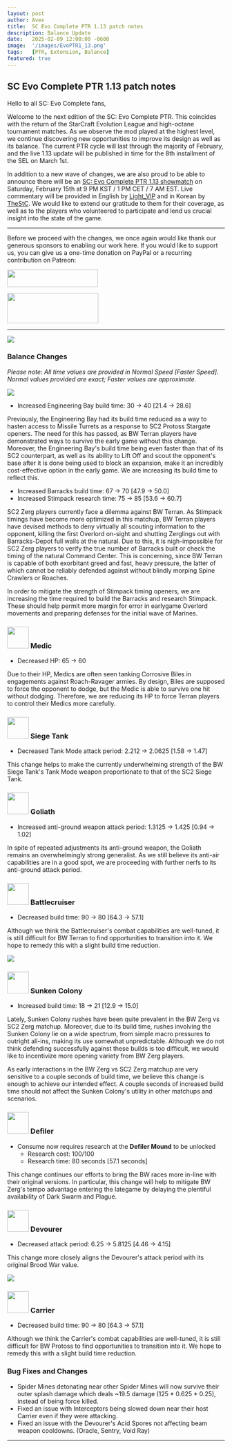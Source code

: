```yaml
---
layout: post
author: Avex
title:  SC Evo Complete PTR 1.13 patch notes
description: Balance Update
date:   2025-02-09 12:00:00 -0600
image:  '/images/EvoPTR1_13.png'
tags:   [PTR, Extension, Balance]
featured: true
---
```


## SC Evo Complete PTR 1.13 patch notes

Hello to all SC: Evo Complete fans,

Welcome to the next edition of the SC: Evo Complete PTR. This coincides with the return of the StarCraft Evolution League and high-octane tournament matches. As we observe the mod played at the highest level, we continue discovering new opportunities to improve its design as well as its balance. The current PTR cycle will last through the majority of February, and the live 1.13 update will be published in time for the 8th installment of the SEL on March 1st.

In addition to a new wave of changes, we are also proud to be able to announce there will be an <a href="https://liquipedia.net/starcraft2/Bingus_World/26">SC: Evo Complete PTR 1.13 showmatch</a> on Saturday, February 15th at 9 PM KST / 1 PM CET / 7 AM EST. Live commentary will be provided in English by <a href="https://www.twitch.tv/cranky_ducklings">Light_VIP</a> and in Korean by <a href="https://www.youtube.com/@SC1SC2/streams">TheStC</a>. We would like to extend our gratitude to them for their coverage, as well as to the players who volunteered to participate and lend us crucial insight into the state of the game.

***

Before we proceed with the changes, we once again would like thank our generous sponsors to enabling our work here. If you would like to support us, you can give us a one-time donation on PayPal or a recurring contribution on Patreon:

<a href="https://paypal.me/KopruluKat/"><img src="{{site.baseurl}}/images/blue.png" width="210" height="40"></a> 

<a href="https://www.patreon.com/TeamKopruluSC2"><img src="{{site.baseurl}}/images/becomeAPatronBanner.png" width="211" height="70"></a>

***

![]({{site.baseurl}}/images/Divider_Extension.png)

### Balance Changes
*Please note: All time values are provided in Normal Speed [Faster Speed]. Normal values provided are exact; Faster values are approximate.*

![]({{site.baseurl}}/images/Divider_Terran.png)

- Increased Engineering Bay build time: 30 -> 40 [21.4 -> 28.6]

Previously, the Engineering Bay had its build time reduced as a way to hasten access to Missile Turrets as a response to SC2 Protoss Stargate openers. The need for this has passed, as BW Terran players have demonstrated ways to survive the early game without this change. Moreover, the Engineering Bay's build time being even faster than that of its SC2 counterpart, as well as its ability to Lift Off and scout the opponent's base after it is done being used to block an expansion, make it an incredibly cost-effective option in the early game. We are increasing its build time to reflect this.

- Increased Barracks build time: 67 -> 70 [47.9 -> 50.0]
- Increased Stimpack research time: 75 -> 85 [53.6 -> 60.7]

SC2 Zerg players currently face a dilemma against BW Terran. As Stimpack timings have become more optimized in this matchup, BW Terran players have devised methods to deny virtually all scouting information to the opponent, killing the first Overlord on-sight and shutting Zerglings out with Barracks-Depot full walls at the natural. Due to this, it is nigh-impossible for SC2 Zerg players to verify the true number of Barracks built or check the timing of the natural Command Center. This is concerning, since BW Terran is capable of both exorbitant greed and fast, heavy pressure, the latter of which cannot be reliably defended against without blindly morping Spine Crawlers or Roaches.

In order to mitigate the strength of Stimpack timing openers, we are increasing the time required to build the Barracks and research Stimpack. These should help permit more margin for error in earlygame Overlord movements and preparing defenses for the initial wave of Marines.

### <img src="{{site.baseurl}}/images/btn-unit-terran-medic.png" width="50" height="50"> Medic
- Decreased HP: 65 -> 60

Due to their HP, Medics are often seen tanking Corrosive Biles in engagements against Roach-Ravager armies. By design, Biles are supposed to force the opponent to dodge, but the Medic is able to survive one hit without dodging. Therefore, we are reducing its HP to force Terran players to control their Medics more carefully.

### <img src="{{site.baseurl}}/images/btn-unit-terran-siegetank-sieged@scbw.png" width="50" height="50"> Siege Tank
- Decreased Tank Mode attack period: 2.212 -> 2.0625 [1.58 -> 1.47]

This change helps to make the currently underwhelming strength of the BW Siege Tank's Tank Mode weapon proportionate to that of the SC2 Siege Tank.

### <img src="{{site.baseurl}}/images/btn-unit-terran-goliath@scbw.png" width="50" height="50"> Goliath
- Increased anti-ground weapon attack period: 1.3125 -> 1.425 [0.94 -> 1.02]

In spite of repeated adjustments its anti-ground weapon, the Goliath remains an overwhelmingly strong generalist. As we still believe its anti-air capabilities are in a good spot, we are proceeding with further nerfs to its anti-ground attack period.

### <img src="{{site.baseurl}}/images/btn-unit-terran-battlecruiser@scbw.png" width="50" height="50"> Battlecruiser
- Decreased build time: 90 -> 80 [64.3 -> 57.1]

Although we think the Battlecruiser's combat capabilities are well-tuned, it is still difficult for BW Terran to find opportunities to transition into it. We hope to remedy this with a slight build time reduction.

![]({{site.baseurl}}/images/Divider_Zerg.png)

### <img src="{{site.baseurl}}/images/btn-building-zerg-sunkencolony@scbw.png" width="50" height="50"> Sunken Colony
- Increased build time: 18 -> 21 [12.9 -> 15.0]

Lately, Sunken Colony rushes have been quite prevalent in the BW Zerg vs SC2 Zerg matchup. Moreover, due to its build time, rushes involving the Sunken Colony lie on a wide spectrum, from simple macro pressures to outright all-ins, making its use somewhat unpredictable. Although we do not think defending successfully against these builds is too difficult, we would like to incentivize more opening variety from BW Zerg players.

As early interactions in the BW Zerg vs SC2 Zerg matchup are very sensitive to a couple seconds of build time, we believe this change is enough to achieve our intended effect. A couple seconds of increased build time should not affect the Sunken Colony's utility in other matchups and scenarios.

### <img src="{{site.baseurl}}/images/btn-unit-zerg-defiler@scbw.png" width="50" height="50"> Defiler
- Consume now requires research at the **Defiler Mound** to be unlocked
    - Research cost: 100/100
    - Research time: 80 seconds [57.1 seconds]

This change continues our efforts to bring the BW races more in-line with their original versions. In particular, this change will help to mitigate BW Zerg's tempo advantage entering the lategame by delaying the plentiful availability of Dark Swarm and Plague.

### <img src="{{site.baseurl}}/images/btn-unit-zerg-devourerex3.png" width="50" height="50"> Devourer
- Decreased attack period: 6.25 -> 5.8125 [4.46 -> 4.15]

This change more closely aligns the Devourer's attack period with its original Brood War value.

![]({{site.baseurl}}/images/Divider_Protoss.png)

### <img src="{{site.baseurl}}/images/btn-unit-protoss-carrier@scbw.png" width="50" height="50"> Carrier
- Decreased build time: 90 -> 80 [64.3 -> 57.1]

Although we think the Carrier's combat capabilities are well-tuned, it is still difficult for BW Protoss to find opportunities to transition into it. We hope to remedy this with a slight build time reduction.

### Bug Fixes and Changes

- Spider Mines detonating near other Spider Mines will now survive their outer splash damage which deals ~19.5 damage (125 * 0.625 * 0.25), instead of being force killed.
- Fixed an issue with Interceptors being slowed down near their host Carrier even if they were attacking.
- Fixed an issue with the Devourer's Acid Spores not affecting beam weapon cooldowns. (Oracle, Sentry, Void Ray)

***
